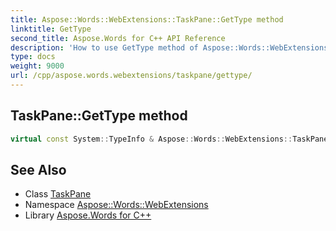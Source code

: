 ```yaml
---
title: Aspose::Words::WebExtensions::TaskPane::GetType method
linktitle: GetType
second_title: Aspose.Words for C++ API Reference
description: 'How to use GetType method of Aspose::Words::WebExtensions::TaskPane class in C++.'
type: docs
weight: 9000
url: /cpp/aspose.words.webextensions/taskpane/gettype/
---
```

## TaskPane::GetType method




```cpp
virtual const System::TypeInfo & Aspose::Words::WebExtensions::TaskPane::GetType() const override
```

## See Also

* Class [TaskPane](../)
* Namespace [Aspose::Words::WebExtensions](../../)
* Library [Aspose.Words for C++](../../../)
